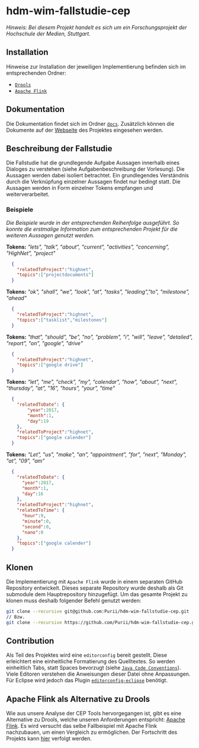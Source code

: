 # hdm-wim-fallstudie-cep

*Hinweis: Bei diesem Projekt handelt es sich um ein Forschungsprojekt der Hochschule der Medien, Stuttgart.*

## Installation
Hinweise zur Installation der jeweiligen Implementierung befinden sich im entsprechenden Ordner:

*   [`Drools`](https://github.com/Purii/hdm-wim-fallstudie-cep/tree/master/drools/README.md)
*   [`Apache Flink`](https://github.com/itsBen/hdm-wim-fallstudie-cep-flink/blob/master/README.md)

## Dokumentation
Die Dokumentation findet sich im Ordner [`docs`](https://github.com/Purii/hdm-wim-fallstudie-cep/tree/master/docs). Zusätzlich können die Dokumente auf der [Webseite](https://purii.github.io/hdm-wim-fallstudie-cep/) des Projektes eingesehen werden.


## Beschreibung der Fallstudie
Die Fallstudie hat die grundlegende Aufgabe Aussagen innerhalb eines Dialoges zu verstehen (siehe Aufgabenbeschreibung der Vorlesung). Die Aussagen werden dabei isoliert betrachtet. Ein grundlegendes Verständnis durch die Verknüpfung einzelner Aussagen findet nur bedingt statt.
Die Aussagen werden in Form einzelner Tokens empfangen und weiterverarbeitet.

### Beispiele
*Die Beispiele wurde in der entsprechenden Reihenfolge ausgeführt. So konnte die erstmalige Information zum entsprechenden Projekt für die weiteren Aussagen genutzt werden.*

**Tokens:** *"lets", "talk", "about", "current",  "activities", "concerning", "HighNet", "project"*

```json
  {
    "relatedToProject":"highnet",
    "topics":["projectdocuments"]
  }
```

 **Tokens:** *"ok", "shall", "we", "look", "at", "tasks", "leading","to", "milestone", "ahead"*

```json
  {
    "relatedToProject":"highnet",
    "topics":["tasklist","milestones"]
  }
```

**Tokens:** *"that", "should", "be", "no", "problem", "i", "will", "leave", "detailed", "report", "on", "google", "drive"*

```json
  {
    "relatedToProject":"highnet",
    "topics":["google drive"]
  }
```

**Tokens:** *"let", "me", "check", "my", "calendar", "how", "about", "next", "thursday", "at", "16", "hours", "your", "time"*

```json
  {
    "relatedToDate": {
        "year":2017,
        "month":1,
        "day":19
    },
    "relatedToProject":"highnet",
    "topics":["google calender"]
  }
```

**Tokens:** *"Let", "us", "make", "an", "appointment", "for", "next", "Monday", "at", "09", "am"*

```json
  {
    "relatedToDate": {
      "year":2017,
      "month":1,
      "day":16
    },
    "relatedToProject":"highnet",
    "relatedToTime": {
      "hour":9,
      "minute":0,
      "second":0,
      "nano":0
    },
    "topics":["google calender"]
  }
```

## Klonen
Die Implementierung mit `Apache Flink` wurde in einem separaten GitHub Repository entwickelt.
Dieses separate Repository wurde deshalb als Git submodule dem Hauptrepository hinzugefügt.
Um das gesamte Projekt zu klonen muss deshalb folgender Befehl genutzt werden:

```bash
git clone --recursive git@github.com:Purii/hdm-wim-fallstudie-cep.git
// Bzw.
git clone --recursive https://github.com/Purii/hdm-wim-fallstudie-cep.git
```

## Contribution
Als Teil des Projektes wird eine `editorconfig` bereit gestellt. Diese erleichtert eine einheitliche Formatierung des Quelltextes. So werden einheitlich Tabs, statt Spaces bevorzugt (siehe [`Java Code Conventions`](http://www.oracle.com/technetwork/java/javase/documentation/codeconventions-136091.html)). Viele Editoren verstehen die Anweisungen dieser Datei ohne Anpassungen. Für Eclipse wird jedoch das Plugin [`editorconfig-eclipse`](https://marketplace.eclipse.org/content/editorconfig-eclipse) benötigt.

## Apache Flink als Alternative zu Drools
Wie aus unsere Analyse der CEP Tools hervorgegangen ist, gibt es eine Alternative zu Drools, welche unseren Anforderungen entspricht: [Apache Flink](http://flink.apache.org/). Es wird versucht das selbe Fallbeispiel mit Apache Flink nachzubauen, um einen Vergleich zu ermöglichen. Der Fortschritt des Projekts kann [hier](https://github.com/itsBen/hdm-wim-fallstudie-cep-flink) verfolgt werden. 
